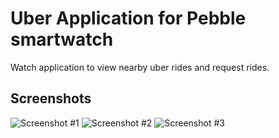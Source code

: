 Uber Application for Pebble smartwatch
=============
Watch application to view nearby uber rides and request rides.




Screenshots
-------



![Screenshot #1](https://cloud.githubusercontent.com/assets/2098233/11147814/8c15abb0-89e6-11e5-94c3-2b4f0e49090b.png)
![Screenshot #2](https://cloud.githubusercontent.com/assets/2098233/11147810/8c0ef9aa-89e6-11e5-9b7a-5a521cfa7c00.png)
![Screenshot #3](https://cloud.githubusercontent.com/assets/2098233/11147816/8c186666-89e6-11e5-8b81-6d71414352b9.png)
